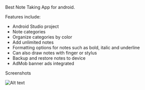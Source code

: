 Best Note Taking App for android.

Features include:
+ Android Studio project
+ Note categories
+ Organize categories by color
+ Add unlimited notes
+ Formatting options for notes such as bold, italic and underline
+ Can also draw notes with finger or stylus
+ Backup and restore notes to device
+ AdMob banner ads integrated


Screenshots


![Alt text](/relative/path/to/screenshot1.png?raw=true "Screenshot")
